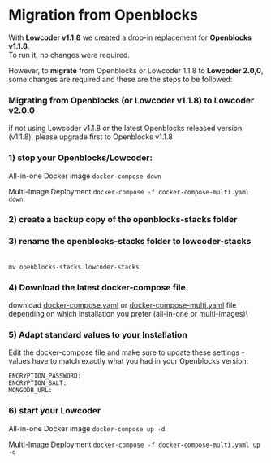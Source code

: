 # Migration from Openblocks

With **Lowcoder v1.1.8** we created a drop-in replacement for **Openblocks** **v1.1.8**. \
To run it, no changes were required.

However, to **migrate** from Openblocks or Lowcoder 1.1.8 to **Lowcoder 2.0,0**, some changes are required and these are the steps to be followed:

### Migrating from Openblocks (or Lowcoder v1.1.8) to **Lowcoder v2.0.0**


if not using Lowcoder v1.1.8 or the latest Openblocks released version (v1.1.8), please upgrade first to Openblocks v1.1.8


### 1) stop your Openblocks/Lowcoder:

All-in-one Docker image
`docker-compose down`

Multi-Image Deployment
`docker-compose -f docker-compose-multi.yaml down`

### 2) create a backup copy of the **openblocks-stacks** folder

### 3) rename the **openblocks-stacks** folder to **lowcoder-stacks**

\
`mv openblocks-stacks lowcoder-stacks`

### 4) Download the latest docker-compose file.

download [docker-compose.yaml](https://raw.githubusercontent.com/lowcoder-org/lowcoder/main/deploy/docker/docker-compose.yaml) or [docker-compose-multi.yaml](https://raw.githubusercontent.com/lowcoder-org/lowcoder/main/deploy/docker/docker-compose-multi.yaml) file depending on which installation you prefer (all-in-one or multi-images)\


### 5) Adapt standard values to your Installation

Edit the docker-compose file and make sure to update these settings - values have to match exactly what you had in your Openblocks version:

```
ENCRYPTION_PASSWORD: 
ENCRYPTION_SALT: 
MONGODB_URL:
```

### 6) start your Lowcoder&#x20;

All-in-one Docker image
`docker-compose up -d`

Multi-Image Deployment
`docker-compose -f docker-compose-multi.yaml up -d`
